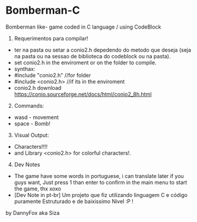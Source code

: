 # Bomberman-C
Bomberman like- game coded in C language / using CodeBlock

1.  Requerimentos para compilar!  
- ter na pasta ou setar a conio2.h depedendo do metodo que deseja (seja na pasta ou na sessao de biblioteca do codeblock ou na pasta).
- set conio2.h  in the enviroment or on the folder to compile.
- synthax: 
- #include "conio2.h"  //for folder
- #include <conio2.h>  //if its in the enviroment
- conio2.h download https://conio.sourceforge.net/docs/html/conio2_8h.html

2. Commands:
- wasd - movement
- space - Bomb!

3. Visual Output:
- Characters!!!!
- and Library <conio2.h> for colorful characters!.

4. Dev Notes
- The game have some words in portuguese, i can translate later if you guys want, Just press 1 than enter to confirm in the main menu to start the game, thx xoxo
- [Dev Note in pt-br] Um projeto que fiz utilizando linguagem C e código puramente Estruturado e de baixissimo Nivel :P !

by DannyFox aka Siza
